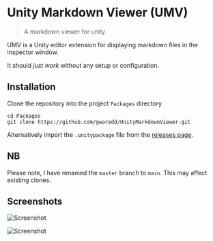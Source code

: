 # Unity Markdown Viewer (UMV)
> A markdown viewer for unity

UMV is a Unity editor extension for displaying markdown files in the inspector window.

It should _just work_ without any setup or configuration.

## Installation

Clone the repository into the project `Packages` directory

```
cd Packages
git clone https://github.com/gwaredd/UnityMarkdownViewer.git
```

Alternatively import the `.unitypackage` file from the [releases page](https://github.com/gwaredd/UnityMarkdownViewer/releases).

## NB

Please note, I have renamed the `master` branch to `main`. This may affect existing clones.


## Screenshots

![Screenshot](https://raw.githubusercontent.com/gwaredd/UnityMarkdownViewer/main/Documentation/images/Screenshot_render_v2.png)

![Screenshot](https://raw.githubusercontent.com/gwaredd/UnityMarkdownViewer/main/Documentation/images/Screenshot_render_v1.png)

